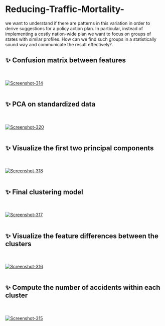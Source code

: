 # Reducing-Traffic-Mortality-
we want to understand if there are patterns in this variation in order to derive suggestions for a policy action plan. In particular, instead of implementing a costly nation-wide plan we want to focus on groups of states with similar profiles. How can we find such groups in a statistically sound way and communicate the result effectively?.



## ✨  Confusion matrix between features
<br></br>
<a href="https://ibb.co/bQ3rjXy"><img src="https://i.ibb.co/n60DqjV/Screenshot-314.png" alt="Screenshot-314" border="0"></a>
<br></br>
## ✨  PCA on standardized data
<br></br>
<a href="https://ibb.co/Krk5MKB"><img src="https://i.ibb.co/z4Ymy6C/Screenshot-320.png" alt="Screenshot-320" border="0"></a>
<br></br>
## ✨ Visualize the first two principal components
<br></br>
<a href="https://ibb.co/hDKxsq8"><img src="https://i.ibb.co/D57P4qK/Screenshot-318.png" alt="Screenshot-318" border="0"></a>
<br></br>

## ✨ Final clustering model 
<br></br>
<a href="https://ibb.co/n0wCf3B"><img src="https://i.ibb.co/6ZyBbv8/Screenshot-317.png" alt="Screenshot-317" border="0"></a>
<br></br>
## ✨ Visualize the feature differences between the clusters

<br></br>
<a href="https://ibb.co/SddDZvX"><img src="https://i.ibb.co/BrrHYsV/Screenshot-316.png" alt="Screenshot-316" border="0"></a>
<br></br>
## ✨ Compute the number of accidents within each cluster
<br></br>
<a href="https://ibb.co/MDBjFkC"><img src="https://i.ibb.co/VWwhfYq/Screenshot-315.png" alt="Screenshot-315" border="0"></a>
<br></br>








